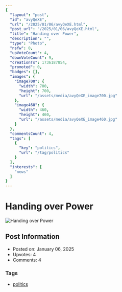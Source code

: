 ```yaml
---
{
  "layout": "post",
  "id": "avyQeXE",
  "url": "/2025/01/06/avyQeXE.html",
  "post_url": "/2025/01/06/avyQeXE.html",
  "title": "Handing over Power",
  "description": "",
  "type": "Photo",
  "nsfw": 0,
  "upVoteCount": 4,
  "downVoteCount": 9,
  "creationTs": 1736187854,
  "promoted": 0,
  "badges": [],
  "images": {
    "image700": {
      "width": 700,
      "height": 700,
      "url": "/assets/media/avyQeXE_image700.jpg"
    },
    "image460": {
      "width": 460,
      "height": 460,
      "url": "/assets/media/avyQeXE_image460.jpg"
    }
  },
  "commentsCount": 4,
  "tags": [
    {
      "key": "politics",
      "url": "/tag/politics"
    }
  ],
  "interests": [
    "news"
  ]
}
---
```


# Handing over Power

![Handing over Power](/assets/media/avyQeXE_image700.jpg)

## Post Information

- Posted on: January 06, 2025
- Upvotes: 4
- Comments: 4

### Tags

- [politics](/tag/politics)
